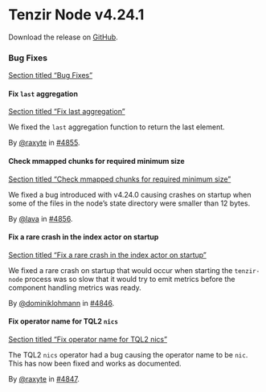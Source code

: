 # Tenzir Node v4.24.1

Download the release on [GitHub](https://github.com/tenzir/tenzir/releases/tag/v4.24.1).

### Bug Fixes

[Section titled “Bug Fixes”](#bug-fixes)

#### Fix `last` aggregation

[Section titled “Fix last aggregation”](#fix-last-aggregation)

We fixed the `last` aggregation function to return the last element.

By [@raxyte](https://github.com/raxyte) in [#4855](https://github.com/tenzir/tenzir/pull/4855).

#### Check mmapped chunks for required minimum size

[Section titled “Check mmapped chunks for required minimum size”](#check-mmapped-chunks-for-required-minimum-size)

We fixed a bug introduced with v4.24.0 causing crashes on startup when some of the files in the node’s state directory were smaller than 12 bytes.

By [@lava](https://github.com/lava) in [#4856](https://github.com/tenzir/tenzir/pull/4856).

#### Fix a rare crash in the index actor on startup

[Section titled “Fix a rare crash in the index actor on startup”](#fix-a-rare-crash-in-the-index-actor-on-startup)

We fixed a rare crash on startup that would occur when starting the `tenzir-node` process was so slow that it would try to emit metrics before the component handling metrics was ready.

By [@dominiklohmann](https://github.com/dominiklohmann) in [#4846](https://github.com/tenzir/tenzir/pull/4846).

#### Fix operator name for TQL2 `nics`

[Section titled “Fix operator name for TQL2 nics”](#fix-operator-name-for-tql2-nics)

The TQL2 `nics` operator had a bug causing the operator name to be `nic`. This has now been fixed and works as documented.

By [@raxyte](https://github.com/raxyte) in [#4847](https://github.com/tenzir/tenzir/pull/4847).
